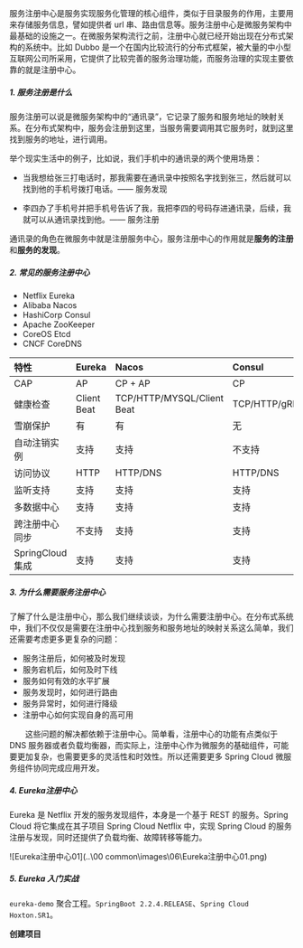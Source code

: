 服务注册中心是服务实现服务化管理的核心组件，类似于目录服务的作用，主要用来存储服务信息，譬如提供者 url 串、路由信息等。服务注册中心是微服务架构中最基础的设施之一。在微服务架构流行之前，注册中心就已经开始出现在分布式架构的系统中。比如 Dubbo 是一个在国内比较流行的分布式框架，被大量的中小型互联网公司所采用，它提供了比较完善的服务治理功能，而服务治理的实现主要依靠的就是注册中心。

##### 1. 服务注册是什么

服务注册可以说是微服务架构中的“通讯录”，它记录了服务和服务地址的映射关系。在分布式架构中，服务会注册到这里，当服务需要调用其它服务时，就到这里找到服务的地址，进行调用。



举个现实生活中的例子，比如说，我们手机中的通讯录的两个使用场景：

- 当我想给张三打电话时，那我需要在通讯录中按照名字找到张三，然后就可以找到他的手机号拨打电话。—— 服务发现

- 李四办了手机号并把手机号告诉了我，我把李四的号码存进通讯录，后续，我就可以从通讯录找到他。—— 服务注册

通讯录的角色在微服务中就是注册服务中心，服务注册中心的作用就是**服务的注册**和**服务的发现**。

##### 2. 常见的服务注册中心

- Netflix Eureka
- Alibaba Nacos
- HashiCorp Consul
- Apache ZooKeeper
- CoreOS Etcd
- CNCF CoreDNS

| 特性            | Eureka      | Nacos                      | Consul            | Zookeeper  |
| :-------------- | :---------- | :------------------------- | :---------------- | :--------- |
| CAP             | AP          | CP + AP                    | CP                | CP         |
| 健康检查        | Client Beat | TCP/HTTP/MYSQL/Client Beat | TCP/HTTP/gRPC/Cmd | Keep Alive |
| 雪崩保护        | 有          | 有                         | 无                | 无         |
| 自动注销实例    | 支持        | 支持                       | 不支持            | 支持       |
| 访问协议        | HTTP        | HTTP/DNS                   | HTTP/DNS          | TCP        |
| 监听支持        | 支持        | 支持                       | 支持              | 支持       |
| 多数据中心      | 支持        | 支持                       | 支持              | 不支持     |
| 跨注册中心同步  | 不支持      | 支持                       | 支持              | 不支持     |
| SpringCloud集成 | 支持        | 支持                       | 支持              | 支持       |

##### 3. 为什么需要服务注册中心

了解了什么是注册中心，那么我们继续谈谈，为什么需要注册中心。在分布式系统中，我们不仅仅是需要在注册中心找到服务和服务地址的映射关系这么简单，我们还需要考虑更多更复杂的问题：

- 服务注册后，如何被及时发现
- 服务宕机后，如何及时下线
- 服务如何有效的水平扩展
- 服务发现时，如何进行路由
- 服务异常时，如何进行降级
- 注册中心如何实现自身的高可用

　　这些问题的解决都依赖于注册中心。简单看，注册中心的功能有点类似于 DNS 服务器或者负载均衡器，而实际上，注册中心作为微服务的基础组件，可能要更加复杂，也需要更多的灵活性和时效性。所以还需要更多 Spring Cloud 微服务组件协同完成应用开发。

##### 4. Eureka注册中心

Eureka 是 Netflix 开发的服务发现组件，本身是一个基于 REST 的服务。Spring Cloud 将它集成在其子项目 Spring Cloud Netflix 中，实现 Spring Cloud 的服务注册与发现，同时还提供了负载均衡、故障转移等能力。

![Eureka注册中心01](..\00 common\images\06\Eureka注册中心01.png)

##### 5. Eureka 入门实战

`eureka-demo` 聚合工程。`SpringBoot 2.2.4.RELEASE`、`Spring Cloud Hoxton.SR1`。

**创建项目**




